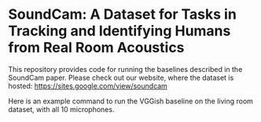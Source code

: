 # SoundCam: A Dataset for Tasks in Tracking and Identifying Humans from Real Room Acoustics
This repository provides code for running the baselines described in the SoundCam paper. Please check out our website, where the dataset is hosted: https://sites.google.com/view/soundcam

Here is an example command to run the VGGish baseline on the living room dataset, with all 10 microphones.

```python train_vggish_localization.py <path to deconvolved.npy> <path to centroid.npy> --error_path <directory to save errors> --save_path <path to save model weights> --num_channels 10 --multi_chan --living'''


